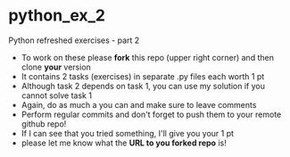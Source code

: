 # python_ex_2
Python refreshed exercises - part 2

- To work on these please __fork__ this repo (upper right corner) and then clone __your__ version
- It contains 2 tasks (exercises) in separate .py files each worth 1 pt
- Although task 2 depends on task 1, you can use my solution if you cannot solve task 1
- Again, do as much a you can and make sure to leave comments 
- Perform regular commits and don't forget to push them to your remote github repo!
- If I can see that you tried something, I'll give you your 1 pt
- please let me know what the __URL to you forked repo__ is! 
